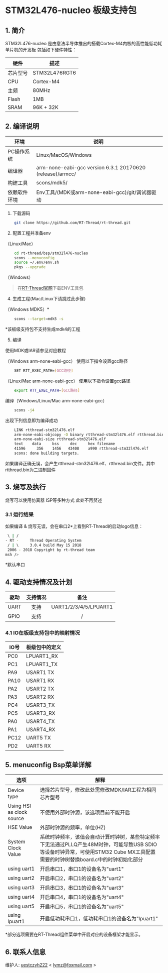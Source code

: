 # STM32L476-nucleo 板级支持包

## 1. 简介

STM32L476-nucleo 是由意法半导体推出的搭载Cortex-M4内核的高性能低功耗单片机的开发板
包括如下硬件特性：

| 硬件 | 描述 |
| -- | -- |
|芯片型号| STM32L476RGT6 |
|CPU| Cortex-M4 |
|主频| 80MHz |
|Flash|1MB|
|SRAM|96K + 32K|

## 2. 编译说明


| 环境         | 说明                                                         |
| ------------ | ------------------------------------------------------------ |
| PC操作系统   | Linux/MacOS/Windows                                          |
| 编译器       | arm-none-eabi-gcc version 6.3.1 20170620 (release)/armcc/    |
| 构建工具     | scons/mdk5/                                                  |
| 依赖软件环境 | Env工具/(MDK或arm-none-eabi-gcc)/git/调试器驱动              |

1) 下载源码

```bash
    git clone https://github.com/RT-Thread/rt-thread.git
```

2) 配置工程并准备env

（Linux/Mac）

```bash
    cd rt-thread/bsp/stm32l476-nucleo
    scons --menuconfig
    source ~/.env/env.sh
    pkgs --upgrade
```

（Windows）

>在[RT-Thread官网][1]下载ENV工具包

4) 生成工程(Mac/Linux下请跳过此步骤)

（Windows MDK5）*

```bash
    scons --target=mdk5 -s
```

*该板级支持包不支持生成mdk4的工程

5) 编译

使用MDK或IAR请参见对应教程

（Windows arm-none-eabi-gcc）
使用以下指令设置gcc路径

```bash
    SET RTT_EXEC_PATH=[GCC路径]
```

（Linux/Mac arm-none-eabi-gcc）
使用以下指令设置gcc路径

```bash
    export RTT_EXEC_PATH=[GCC路径]
```

编译（Windows/Linux/Mac arm-none-eabi-gcc）

```bash
    scons -j4
```

出现下列信息即为编译成功

```bash
    LINK rtthread-stm32l476.elf
    arm-none-eabi-objcopy -O binary rtthread-stm32l476.elf rtthread.bin
    arm-none-eabi-size rtthread-stm32l476.elf
    text    data     bss     dec     hex filename
    41596     356    1456   43408    a990 rtthread-stm32l476.elf
    scons: done building targets.
```


如果编译正确无误，会产生rtthread-stm32l476.elf、rtthread.bin文件。其中rtthread.bin为二进制固件

## 3. 烧写及执行

烧写可以使用仿真器 ISP等多种方式 此处不再赘述

### 3.1 运行结果

如果编译 & 烧写无误，会在串口2*上看到RT-Thread的启动logo信息：

```bash
 \ | /
- RT -     Thread Operating System
 / | \     3.0.4 build May 15 2018
 2006 - 2018 Copyright by rt-thread team
msh />
```

*默认串口


## 4. 驱动支持情况及计划

| 驱动       | 支持情况 | 备注                         |
| ---------- | :------: | :--------------------------: |
| UART       | 支持     | UART1/2/3/4/5/LPUART1        |
| GPIO       | 支持     | /                            |


### 4.1 IO在板级支持包中的映射情况

| IO号 | 板级包中的定义 |
| -- | -- |
| PC0 | LPUART1_RX |
| PC1 | LPUART1_TX |
| PA9 | USART1 TX |
| PA10 | USART1 RX |
| PA2 | USART2 TX |
| PA3 | USART2 RX |
| PC4 | USART3_TX |
| PC5 | USART3_RX |
| PA0 | USART4_TX |
| PA1 | USART4_RX |
| PC12 | UART5 TX |
| PD2  | UART5 RX |

## 5. menuconfig Bsp菜单详解

| 选项 | 解释 |
| -- | -- |
| Device type | 选择芯片型号，修改此处需修改MDK/IAR工程为相同芯片型号 |
| Using HSI as clock source | 不使用外部时钟源，该选项目前不能开启 |
| HSE Value | 外部时钟源的频率，单位(HZ) |
| System Clock Value | 系统时钟频率，该值会自动计算时钟树，某些特定频率下无法通过PLLQ产生48M时钟，可能导致USB SDIO等设备时钟异常，可使用STM32 Cube MX工具配置需要的时钟树替换board.c中的时钟初始化部分 |
| using uart1 | 开启串口1，串口1的设备名为"uart1" |
| using uart2 | 开启串口2，串口1的设备名为"uart2" |
| using uart3 | 开启串口3，串口1的设备名为"uart3" |
| using uart4 | 开启串口4，串口1的设备名为"uart4" |
| using uart5 | 开启串口5，串口1的设备名为"uart5" |
| using lpuart1 | 开启低功耗串口1，低功耗串口1的设备名为"lpuart1" |

*部分选项需要在RT-Thread组件菜单中开启对应的设备框架才能显示。

## 6. 联系人信息

维护人:
[uestczyh222][4] < [lymz@foxmail.com][5] >

  [1]: https://www.rt-thread.org/page/download.html
  [4]: https://github.com/uestczyh222
  [5]: mailto:lymz@foxmail.com
